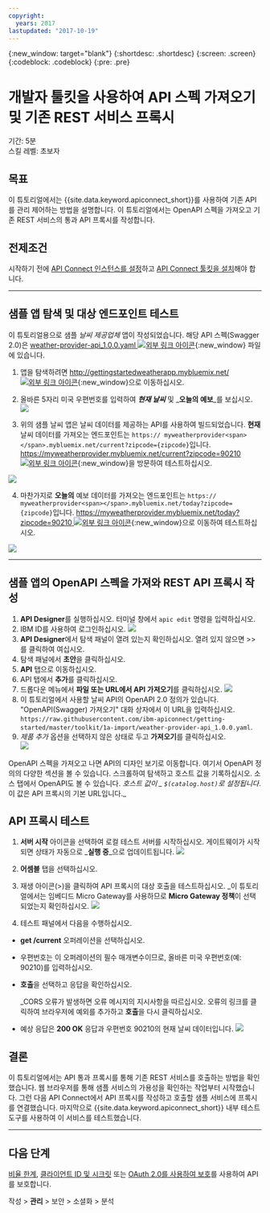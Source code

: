 ```yaml
---
copyright:
  years: 2017
lastupdated: "2017-10-19"
---
```


{:new_window: target="blank"}
{:shortdesc: .shortdesc}
{:screen: .screen}
{:codeblock: .codeblock}
{:pre: .pre}

# 개발자 툴킷을 사용하여 API 스펙 가져오기 및 기존 REST 서비스 프록시
기간: 5분  
스킬 레벨: 초보자  


## 목표
이 튜토리얼에서는 {{site.data.keyword.apiconnect_short}}를 사용하여 기존 API를 관리 제어하는 방법을 설명합니다. 이 튜토리얼에서는 OpenAPI 스펙을 가져오고 기존 REST 서비스의 통과 API 프록시를 작성합니다.

## 전제조건
시작하기 전에 [API Connect 인스턴스를 설정](tut_prereq_set_up_apic_instance.html)하고 [API Connect 툴킷을 설치](tut_prereq_install_toolkit.html)해야 합니다.

---


## 샘플 앱 탐색 및 대상 엔드포인트 테스트

이 튜토리얼용으로 샘플 _날씨 제공업체_ 앱이 작성되었습니다. 해당 API 스펙(Swagger 2.0)은 [weather-provider-api_1.0.0.yaml ![외부 링크 아이콘](../../../icons/launch-glyph.svg "외부 링크 아이콘")](https://raw.githubusercontent.com/ibm-apiconnect/getting-started/master/toolkit/1a-import/weather-provider-api_1.0.0.yaml){:new_window} 파일에 있습니다.

1. 앱을 탐색하려면 [http://gettingstartedweatherapp.mybluemix.net/ ![외부 링크 아이콘](../../../icons/launch-glyph.svg "외부 링크 아이콘")](http://gettingstartedweatherapp.mybluemix.net/){:new_window}으로 이동하십시오.  
2. 올바른 5자리 미국 우편번호를 입력하여 _**현재 날씨**_ 및 _**오늘의 예보**_를 보십시오.  
![](images/explore-weatherapp-1.png)

3. 위의 샘플 날씨 앱은 날씨 데이터를 제공하는 API를 사용하여 빌드되었습니다. **현재** 날씨 데이터를 가져오는 엔드포인트는 `https:// myweatherprovider<span></span>.mybluemix.net/current?zipcode={zipcode}`입니다. [https://myweatherprovider.mybluemix.net/current?zipcode=90210 ![외부 링크 아이콘](../../../icons/launch-glyph.svg "외부 링크 아이콘")](https://myweatherprovider.mybluemix.net/current?zipcode=90210){:new_window}을 방문하여 테스트하십시오.  

  ![](images/explore-weatherapp-2.png)

4. 마찬가지로 **오늘의** 예보 데이터를 가져오는 엔드포인트는 `https:// myweatherprovider<span></span>.mybluemix.net/today?zipcode={zipcode}`입니다. [https://myweatherprovider.mybluemix.net/today?zipcode=90210 ![외부 링크 아이콘](../../../icons/launch-glyph.svg "외부 링크 아이콘")](https://myweatherprovider.mybluemix.net/today?zipcode=90210){:new_window}으로 이동하여 테스트하십시오.  

  ![](images/explore-weatherapp-3.png)



---

## 샘플 앱의 OpenAPI 스펙을 가져와 REST API 프록시 작성
1. **API Designer**를 실행하십시오. 터미널 창에서 `apic edit` 명령을 입력하십시오.
2. IBM ID를 사용하여 로그인하십시오.
    ![](images/screenshot_apic-edit_login.png)
3. **API Designer**에서 탐색 패널이 열려 있는지 확인하십시오. 열려 있지 않으면 >>를 클릭하여 여십시오.
4. 탐색 패널에서 **초안**을 클릭하십시오.
5. **API** 탭으로 이동하십시오.
6. API 탭에서 **추가**를 클릭하십시오.
7. 드롭다운 메뉴에서 **파일 또는 URL에서 API 가져오기**를 클릭하십시오.
   ![](images/toolkit-import-1.png)
8. 이 튜토리얼에서 사용할 날씨 API의 OpenAPI 2.0 정의가 있습니다. "OpenAPI(Swagger) 가져오기" 대화 상자에서 이 URL을 입력하십시오.
`https://raw.githubusercontent.com/ibm-apiconnect/getting-started/master/toolkit/1a-import/weather-provider-api_1.0.0.yaml`.
9. _제품 추가_ 옵션을 선택하지 않은 상태로 두고 **가져오기**를 클릭하십시오.  
    ![](images/screenshot_import-url.png)  

OpenAPI 스펙을 가져오고 나면 API의 디자인 보기로 이동합니다. 여기서 OpenAPI 정의의 다양한 섹션을 볼 수 있습니다. 스크롤하여 탐색하고 호스트 값을 기록하십시오. 소스 탭에서 OpenAPI도 볼 수 있습니다.
_호스트 값이 _ `$(catalog.host)`로 설정됩니다_. 이 값은 API 프록시의 기본 URL입니다._
 


## API 프록시 테스트

1. **서버 시작** 아이콘을 선택하여 로컬 테스트 서버를 시작하십시오. 게이트웨이가 시작되면 상태가 자동으로 _**실행 중**_으로 업데이트됩니다.
    ![](images/screenshot_start-server-1.png)

2. **어셈블** 탭을 선택하십시오.

3. 재생 아이콘(>)을 클릭하여 API 프록시의 대상 호출을 테스트하십시오.
   _이 튜토리얼에서는 임베디드 Micro Gateway를 사용하므로 **Micro Gateway 정책**이 선택되었는지 확인하십시오.
    ![](images/screenshot_test-0.png)

4. 테스트 패널에서 다음을 수행하십시오.
  - **get /current** 오퍼레이션을 선택하십시오.  
  - 우편번호는 이 오퍼레이션의 필수 매개변수이므로, 올바른 미국 우편번호(예: 90210)를 입력하십시오.  
  - **호출**을 선택하고 응답을 확인하십시오.

    _CORS 오류가 발생하면 오류 메시지의 지시사항을 따르십시오. 오류의 링크를 클릭하여 브라우저에 예외를 추가하고 **호출**을 다시 클릭하십시오.
  
  - 예상 응답은 **200 OK** 응답과 우편번호 90210의 현재 날씨 데이터입니다.
    ![](images/screenshot_test-1.png)    


## 결론

이 튜토리얼에서는 API 통과 프록시를 통해 기존 REST 서비스를 호출하는 방법을 확인했습니다. 웹 브라우저를 통해 샘플 서비스의 가용성을 확인하는 작업부터 시작했습니다. 그런 다음 API Connect에서 API 프록시를 작성하고 호출할 샘플 서비스에 프록시를 연결했습니다. 마지막으로 {{site.data.keyword.apiconnect_short}} 내부 테스트 도구를 사용하여 이 서비스를 테스트했습니다. 

---

## 다음 단계

[비율 한계](tut_rate_limit.html), [클라이언트 ID 및 시크릿](tut_secure_landing.html) 또는 [OAuth 2.0를 사용하여 보호](tut_secure_oauth_2.html)를 사용하여 API를 보호합니다.

작성 > **관리** > 보안 > 소셜화 > 분석
